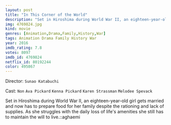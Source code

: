 ```yaml
---
layout: post
title: "In This Corner of the World"
description: "Set in Hiroshima during World War II, an eighteen-year-old girl gets married and now has to prepare food for her family despite the rationing and lack of supplies. As she struggles with the daily loss of life's amenities she still has to maintain the will to live..."
img: 4769824.jpg
kind: movie
genres: [Animation,Drama,Family,History,War]
tags: Animation Drama Family History War 
year: 2016
imdb_rating: 7.8
votes: 8097
imdb_id: 4769824
netflix_id: 80192244
color: 495867
---
```

Director: `Sunao Katabuchi`  

Cast: `Non` `Ava Pickard` `Kenna Pickard` `Karen Strassman` `Melodee Spevack` 

Set in Hiroshima during World War II, an eighteen-year-old girl gets married and now has to prepare food for her family despite the rationing and lack of supplies. As she struggles with the daily loss of life's amenities she still has to maintain the will to live.::aghaemi